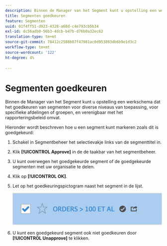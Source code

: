 ```yaml
---
description: Binnen de Manager van het Segment kunt u opstelling een werkschema dat het goedkeuren van segmenten voor diverse niveaus van toepassing, voor specifieke afdelingen of groepen, en verenigbaar met het rapporteringsbeleid omvat.
title: Segmenten goedkeuren
feature: Segmenten
uuid: 01f4ff51-d923-4328-a68d-c4e793cb5b34
exl-id: dc56adb0-56b3-4dcb-b47b-d76b0a32ec62
translation-type: tm+mt
source-git-commit: 78412c2588b07f47981ac0d953893db6b9e1d3c2
workflow-type: tm+mt
source-wordcount: '122'
ht-degree: 4%

---
```


# Segmenten goedkeuren

Binnen de Manager van het Segment kunt u opstelling een werkschema dat het goedkeuren van segmenten voor diverse niveaus van toepassing, voor specifieke afdelingen of groepen, en verenigbaar met het rapporteringsbeleid omvat.

Hieronder wordt beschreven hoe u een segment kunt markeren zoals dit is goedgekeurd:

1. Schakel in Segmentbeheer het selectievakje links van de segmenttitel in.
1. Klik **[!UICONTROL Approve]** in de de taakbar van het segmentbeheer.
1. U kunt overwegen het goedgekeurde segment of de goedgekeurde segmenten met uw organisatie te delen.
1. Klik op **[!UICONTROL OK]**.
1. Let op het goedkeuringspictogram naast het segment in de lijst.

   ![](assets/seg_approved.png)

1. U kunt een goedgekeurd segment ook niet goedkeuren door **[!UICONTROL Unapprove]** te klikken.
